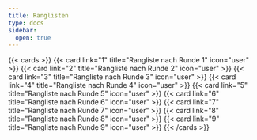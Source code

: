 ```yaml
---
title: Ranglisten
type: docs
sidebar:
  open: true
---
```


{{< cards >}}
  {{< card link="1" title="Rangliste nach Runde 1" icon="user" >}}
  {{< card link="2" title="Rangliste nach Runde 2" icon="user" >}}
  {{< card link="3" title="Rangliste nach Runde 3" icon="user" >}}
  {{< card link="4" title="Rangliste nach Runde 4" icon="user" >}}
  {{< card link="5" title="Rangliste nach Runde 5" icon="user" >}}
  {{< card link="6" title="Rangliste nach Runde 6" icon="user" >}}
  {{< card link="7" title="Rangliste nach Runde 7" icon="user" >}}
  {{< card link="8" title="Rangliste nach Runde 8" icon="user" >}}
  {{< card link="9" title="Rangliste nach Runde 9" icon="user" >}}
{{< /cards >}}